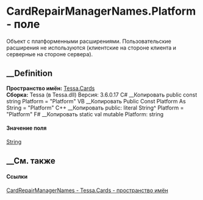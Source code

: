 # CardRepairManagerNames.Platform - поле
Объект с платформенными расширениями. Пользовательские расширения не
используются (клиентские на стороне клиента и серверные на стороне сервера).
## __Definition
 **Пространство имён:** [Tessa.Cards](N_Tessa_Cards.htm)  
 **Сборка:** Tessa (в Tessa.dll) Версия: 3.6.0.17
C# __Копировать
     public const string Platform = "Platform"
VB __Копировать
     Public Const Platform As String = "Platform"
C++ __Копировать
     public:
    literal String^ Platform = "Platform"
F# __Копировать
     static val mutable Platform: string
#### Значение поля
[String](https://learn.microsoft.com/dotnet/api/system.string)
##  __См. также
#### Ссылки
[CardRepairManagerNames - ](T_Tessa_Cards_CardRepairManagerNames.htm)
[Tessa.Cards - пространство имён](N_Tessa_Cards.htm)
